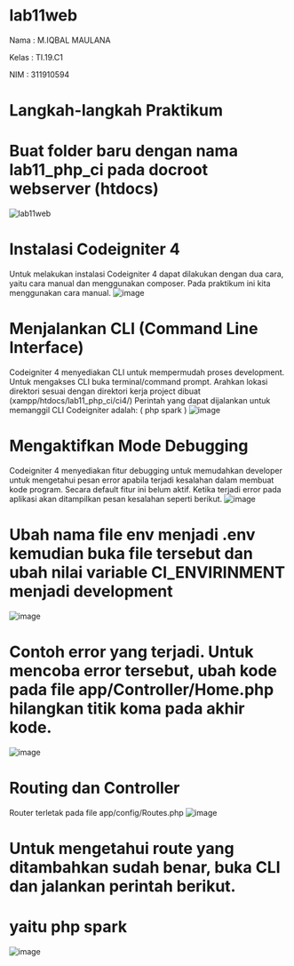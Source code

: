 # lab11web
Nama : M.IQBAL MAULANA

Kelas : TI.19.C1

NIM : 311910594

# Langkah-langkah Praktikum
# Buat folder baru dengan nama lab11_php_ci pada docroot webserver (htdocs)

![lab11web](https://user-images.githubusercontent.com/82009410/122627833-602ee280-d0dc-11eb-9afa-171d4170b75d.PNG)

# Instalasi Codeigniter 4
Untuk melakukan instalasi Codeigniter 4 dapat dilakukan dengan dua cara, yaitu cara manual dan menggunakan composer. Pada praktikum ini kita menggunakan cara manual.
![image](https://user-images.githubusercontent.com/82009410/122629138-0d0d5d80-d0e5-11eb-92a6-b45428a82ea3.png)

# Menjalankan CLI (Command Line Interface)
Codeigniter 4 menyediakan CLI untuk mempermudah proses development. Untuk mengakses CLI buka terminal/command prompt. Arahkan lokasi direktori sesuai dengan direktori kerja project dibuat (xampp/htdocs/lab11_php_ci/ci4/) Perintah yang dapat dijalankan untuk memanggil CLI Codeigniter adalah: ( php spark )
![image](https://user-images.githubusercontent.com/82009410/122629857-37154e80-d0ea-11eb-9e67-22e180cfee22.png)

# Mengaktifkan Mode Debugging
Codeigniter 4 menyediakan fitur debugging untuk memudahkan developer untuk mengetahui pesan error apabila terjadi kesalahan dalam membuat kode program. Secara default fitur ini belum aktif. Ketika terjadi error pada aplikasi akan ditampilkan pesan kesalahan seperti berikut.
![image](https://user-images.githubusercontent.com/82009410/122629951-b73bb400-d0ea-11eb-972e-7faad780ec6b.png)

# Ubah nama file env menjadi .env kemudian buka file tersebut dan ubah nilai variable CI_ENVIRINMENT menjadi development
![image](https://user-images.githubusercontent.com/82009410/122630511-7b0a5280-d0ee-11eb-8b81-fc81aca2e684.png)

# Contoh error yang terjadi. Untuk mencoba error tersebut, ubah kode pada file app/Controller/Home.php hilangkan titik koma pada akhir kode.
![image](https://user-images.githubusercontent.com/82009410/122630891-6b403d80-d0f1-11eb-8dda-5b64693f693b.png)

# Routing dan Controller
Router terletak pada file app/config/Routes.php
![image](https://user-images.githubusercontent.com/82009410/122630773-78a8f800-d0f0-11eb-8b9f-7260c58ec7e0.png)

# Untuk mengetahui route yang ditambahkan sudah benar, buka CLI dan jalankan perintah berikut.
# yaitu php spark
![image](https://user-images.githubusercontent.com/82009410/122631277-e9521380-d0f4-11eb-8236-d726aab30f5b.png)

